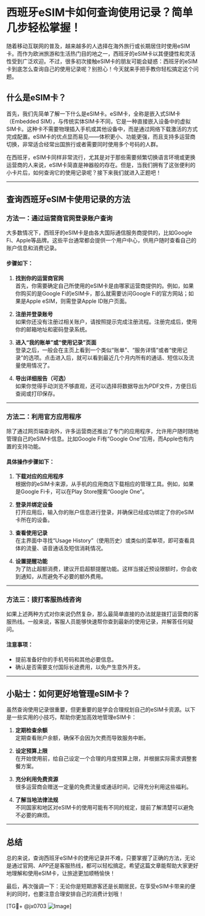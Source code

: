 # 西班牙eSIM卡如何查询使用记录？简单几步轻松掌握！

随着移动互联网的普及，越来越多的人选择在海外旅行或长期居住时使用eSIM卡。而作为欧洲旅游和生活热门目的地之一，西班牙的eSIM卡以其便捷性和灵活性受到广泛欢迎。不过，很多初次接触eSIM卡的朋友可能会疑惑：西班牙的eSIM卡到底怎么查询自己的使用记录呢？别担心！今天就来手把手教你轻松搞定这个问题。

## 什么是eSIM卡？

首先，我们先简单了解一下什么是eSIM卡。eSIM卡，全称是嵌入式SIM卡（Embedded SIM），与传统实体SIM卡不同，它是一种直接嵌入设备中的虚拟SIM卡。这种卡不需要物理插入手机或其他设备中，而是通过网络下载激活的方式完成配置。eSIM卡的优点显而易见——体积更小、功能更强，而且支持多运营商切换，非常适合经常出国旅行或者需要同时使用多个号码的人群。

在西班牙，eSIM卡同样非常流行，尤其是对于那些需要频繁切换语言环境或更换运营商的人来说，eSIM卡简直是神器般的存在。但是，当我们拥有了这张便利的小卡片后，如何查询它的使用记录呢？接下来我们就进入正题吧！

---

## 查询西班牙eSIM卡使用记录的方法

### 方法一：通过运营商官网登录账户查询

大多数情况下，西班牙的eSIM卡是由各大国际通信服务商提供的，比如Google Fi、Apple等品牌。这些平台通常都会提供一个用户中心，供用户随时查看自己的账户信息和消费记录。

#### 步骤如下：

1. **找到你的运营商官网**  
   首先，你需要确定自己所使用的eSIM卡是由哪家运营商提供的。例如，如果你购买的是Google Fi的eSIM卡，那么就需要访问Google Fi的官方网站；如果是Apple eSIM，则需登录Apple ID账户页面。

2. **注册并登录账号**  
   如果你还没有注册过相关账户，请按照提示完成注册流程。注册完成后，使用你的邮箱地址和密码登录系统。

3. **进入“我的账单”或“使用记录”页面**  
   登录之后，一般会在主页上看到一个类似“账单”、“服务详情”或者“使用记录”的选项。点击进入后，就可以看到最近几个月内所有的通话、短信以及流量使用情况了。

4. **导出详细报告（可选）**  
   如果你觉得手动浏览不够直观，还可以选择将数据导出为PDF文件，方便日后查阅或打印保存。

---

### 方法二：利用官方应用程序

除了通过网页端查询外，许多运营商还推出了专门的应用程序，允许用户随时随地管理自己的eSIM卡信息。比如Google Fi有“Google One”应用，而Apple也有内置的支持功能。

#### 具体操作步骤如下：

1. **下载对应的应用程序**  
   根据你的eSIM卡来源，从手机的应用商店下载相应的管理工具。例如，如果是Google Fi卡，可以在Play Store搜索“Google One”。

2. **登录并绑定设备**  
   打开应用后，输入你的账户信息进行登录，并确保已经成功绑定了你的eSIM卡所在的设备。

3. **查看使用记录**  
   在主界面中寻找“Usage History”（使用历史）或类似的菜单项，即可查看具体的流量、语音通话及短信消耗情况。

4. **设置提醒功能**  
   为了防止超额消费，建议开启超额提醒功能。这样当接近预设限额时，你会收到通知，从而避免不必要的额外费用。

---

### 方法三：拨打客服热线咨询

如果上述两种方式对你来说仍然复杂，那么最简单直接的办法就是拨打运营商的客服热线。一般来说，客服人员能够快速帮你查到最新的使用记录，并解答任何疑问。

#### 注意事项：
- 提前准备好你的手机号码和其他必要信息。
- 确认是否需要支付国际长途费用，以免产生意外开支。

---

## 小贴士：如何更好地管理eSIM卡？

虽然查询使用记录很重要，但更重要的是学会合理规划自己的eSIM卡资源。以下是一些实用的小技巧，帮助你更加高效地管理eSIM卡：

1. **定期检查余额**  
   定期查看账户余额，确保不会因为欠费而导致服务中断。

2. **设定预算上限**  
   在开始使用前，给自己设定一个合理的月度预算上限，并根据实际需求调整套餐方案。

3. **充分利用免费资源**  
   很多运营商会赠送一定量的免费流量或通话时间，记得充分利用这些福利。

4. **了解当地法律法规**  
   不同国家和地区对eSIM卡的使用可能有不同的规定，提前了解清楚可以避免不必要的麻烦。

---

## 总结

总的来说，查询西班牙eSIM卡的使用记录并不难，只要掌握了正确的方法，无论是通过官网、APP还是客服热线，都可以轻松搞定。希望这篇文章能帮助大家更好地理解和使用eSIM卡，让旅途更加顺畅愉快！

最后，再次强调一下：无论你是短期游客还是长期居民，在享受eSIM卡带来的便利的同时，也要注意合理安排自己的消费计划哦！

[TG💪+ @jx0703 ![Image](https://github.com/user-attachments/assets/dbca1d08-cadb-493c-b0ec-ad6f7a83f270)]
